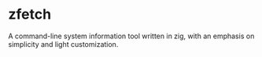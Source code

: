 # zfetch
A command-line system information tool written in zig, with an emphasis on simplicity and light customization.
